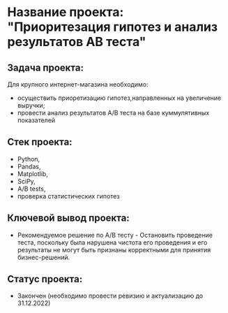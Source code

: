 # **Название проекта:** "Приоритезация гипотез и анализ результатов АВ теста" 

##  **Задача проекта:**
Для крупного интернет-магазина необходимо:
- осуществить приоретизацию гипотез,направленных на увеличение выручки;
- провести анализ результатов А/В теста на базе куммулятивных показателей

##  **Стек проекта:**
- Python, 
- Pandas, 
- Matplotlib,
- SciPy,
- A/B tests,
- проверка статистических гипотез

## **Ключевой вывод проекта:**
- Рекомендуемое решение по A/B тесту - Остановить проведение теста, 
поскольку была нарушена чистота его проведения и его результаты не могут быть признаны корректными для принятия бизнес-решений.

## **Статус проекта:**
- Закончен (необходимо провести ревизию и актуализацию до 31.12.2022)
